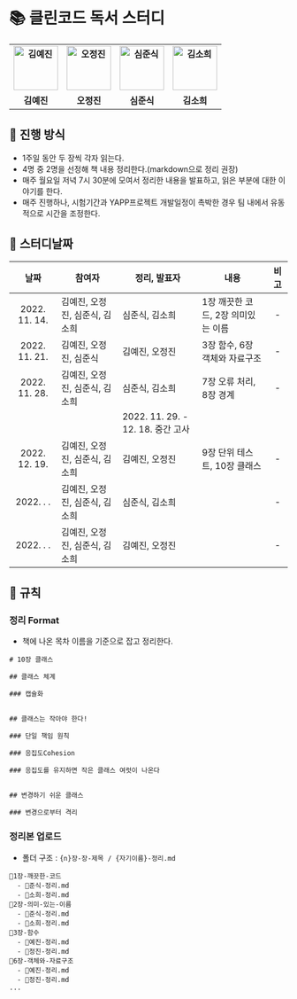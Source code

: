 # 📚 클린코드 독서 스터디

<div align="center">
  <table style="font-weight: bold">
      <tr>
          <td align="center">
              <a href="https://github.com/rocher71">                 
                  <img alt="김예진" src="https://avatars.githubusercontent.com/rocher71" width="80" />            
              </a>
          </td>
          <td align="center">
              <a href="https://github.com/ojj1123">                 
                  <img alt="오정진" src="https://avatars.githubusercontent.com/ojj1123" width="80" />            
              </a>
          </td>
          <td align="center">
              <a href="https://github.com/SimJunSik">                 
                  <img alt="심준식" src="https://avatars.githubusercontent.com/SimJunSik" width="80" />            
              </a>
          </td>
          <td align="center">
              <a href="https://github.com/elbica">                 
                  <img alt="김소희" src="https://avatars.githubusercontent.com/elbica" width="80" />            
              </a>
          </td>
      </tr>
      <tr>
          <td align="center">김예진</td>
          <td align="center">오정진</td>
          <td align="center">심준식</td>
          <td align="center">김소희</td>
      </tr>
  </table>
</div>

## 📌 진행 방식

- 1주일 동안 두 장씩 각자 읽는다.
- 4명 중 2명을 선정해 책 내용 정리한다.(markdown으로 정리 권장)
- 매주 월요일 저녁 7시 30분에 모여서 정리한 내용을 발표하고, 읽은 부분에 대한 이야기를 한다.
- 매주 진행하나, 시험기간과 YAPP프로젝트 개발일정이 촉박한 경우 팀 내에서 유동적으로 시간을 조정한다.

## 📌 스터디날짜

|     날짜      | 참여자                         | 정리, 발표자                      | 내용                               | 비고 |
| :-----------: | ------------------------------ | --------------------------------- | ---------------------------------- | :--: |
| 2022. 11. 14. | 김예진, 오정진, 심준식, 김소희 | 심준식, 김소희                    | 1장 깨끗한 코드, 2장 의미있는 이름 |  -   |
| 2022. 11. 21. | 김예진, 오정진, 심준식         | 김예진, 오정진                    | 3장 함수, 6장 객체와 자료구조      |  -   |
| 2022. 11. 28. | 김예진, 오정진, 심준식, 김소희 | 심준식, 김소희                    | 7장 오류 처리, 8장 경계            |  -   |
|               |                                | 2022. 11. 29. - 12. 18. 중간 고사 |                                    |      |
| 2022. 12. 19. | 김예진, 오정진, 심준식, 김소희 | 김예진, 오정진                    | 9장 단위 테스트, 10장 클래스       |  -   |
|   2022. . .   | 김예진, 오정진, 심준식, 김소희 | 심준식, 김소희                    |                                    |  -   |
|   2022. . .   | 김예진, 오정진, 심준식, 김소희 | 김예진, 오정진                    |                                    |  -   |

## 📌 규칙

### 정리 Format

- 책에 나온 목차 이름을 기준으로 잡고 정리한다.

```
# 10장 클래스

## 클래스 체계

### 캡슐화


## 클래스는 작아야 한다!

### 단일 책임 원칙

### 응집도Cohesion

### 응집도를 유지하면 작은 클래스 여럿이 나온다


## 변경하기 쉬운 클래스

### 변경으로부터 격리
```

### 정리본 업로드

- 폴더 구조 : `{n}장-장-제목 / {자기이름}-정리.md`

```
📂1장-깨끗한-코드
  - 📃준식-정리.md
  - 📃소희-정리.md
📂2장-의미-있는-이름
  - 📃준식-정리.md
  - 📃소희-정리.md
📂3장-함수
  - 📃예진-정리.md
  - 📃정진-정리.md
📂6장-객체와-자료구조
  - 📃예진-정리.md
  - 📃정진-정리.md
...
```
